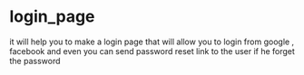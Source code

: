 # login_page
it will help you to make a login page that will allow you to login from google , facebook and even you can send password reset link to the user if he forget the password 
